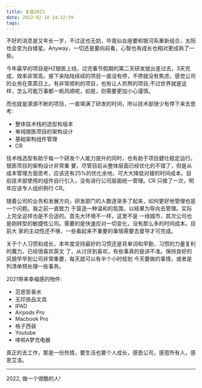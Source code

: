 ```yaml
---
title: 复盘2021
date: 2022-02-10 14:32:59
tags:
---
```

不好的消息是又年长一岁，不过这也无妨，毕竟仙女座要和银河系重新组合，太阳也会变为白矮星。Anyway，一切还是要向前看，心智也有成长也相对更成熟了一些。

今年最早的项目是HZ银医上线，过完春节假期的第二天研发就出差过去，3天完成，效率非常高。接下来陆陆续续的项目一直没有停，不停就没有焦虑，感觉公司的业务在蒸蒸日上。有非常顺利的项目，也有让人煎熬的项目;不过世界就是这样，怎么可能万事都一帆风顺呢，如是，则需要更加小心谨慎。

而也就是源源不断的项目，一直填满了研发的时间，所以技术部很少有停下来去思考:

+ 整体技术栈的选型和版本
+ 单纯银医项目的架构设计
+ 基础架构组件管理
+ CR

技术栈选型有助于每一个研发个人能力提升的同时，也有助于项目健壮稳定运行。银医项目的架构设计非常重 要，尽管目前从整体层面已经优化的不错了，但是从成本管理方面思考，应该还有25%的优化余地，可大大降低对接的时间成本。目前技术部使用的组件自行引入，没有进行公司层面统一管理。CR 只做了一次，明年应该专人组织例行 CR。

随着公司的业务和发展方向，研发部门的人数逐渐多了起来，如何更好地管理也是一个问题。我之前一直致力
于营造一种温和的氛围，以结果为导向去管理。实际上完全这样也是不合适的。首先大环境不一样，这里不是
一线城市，其次公司也是刚转型的敏捷性公司。需要的是快速应对一切变化，没有那么多的时间成本。目前大
家的主动性还不够，一些看起来不重要的事情需要去督导才可完成。

关于个人习惯和成长，本年度坚持最好的习惯还是背单词和早勤，习惯的力量复利的魔力，已经很喜欢英文
了，从讨厌到喜欢，有些事真的是讲不准。保持良好的风貌早早到公司非常重要，每天就可以有半个小时规划
今天要做的事情，或者是列清单预处理一些事务。

2021带来幸福感的物件:

+ 范思哲香水
+ 无印良品文具
+ IPAD
+ Airpods Pro
+ Macbook Pro
+ 格子西装
+ Youtube
+ 哆啦A梦充电器

真正的去工作，那是一份热情，要生活也要个人成长，感恩公司，感恩所有人，感恩艾洛。

---
2022, 做一个很酷的人!
